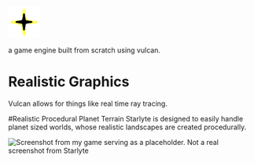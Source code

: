![Branding](https://github.com/TheMrSnoop/Starlyte-Engine/blob/main/Starlight-Small.png)

a game engine built from scratch using vulcan.

# Realistic Graphics
Vulcan allows for things like real time ray tracing.

#Realistic Procedural Planet Terrain
Starlyte is designed to easily handle planet sized worlds, whose realistic landscapes are created procedurally.

![Screenshot from my game serving as a placeholder. Not a real screenshot from Starlyte](https://github.com/TheMrSnoop/Starlyte-Engine/blob/main/Developer%20Mars%2001.png)

